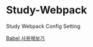 # Study-Webpack
Study Webpack Config Setting

[Babel 사용해보기](https://skout90.github.io/2018/03/03/Frontend/2.%EC%9B%B9%ED%8C%A9-%EB%B0%94%EB%B2%A8(babel)-%EC%97%B0%EB%8F%99/)
